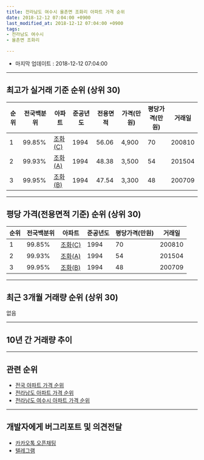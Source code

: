```yaml
---
title: 전라남도 여수시 율촌면 조화리 아파트 가격 순위
date: 2018-12-12 07:04:00 +0900
last_modified_at: 2018-12-12 07:04:00 +0900
tags:
- 전라남도 여수시
- 율촌면 조화리

---
```


* 마지막 업데이트 : 2018-12-12 07:04:00

---

## 최고가 실거래 기준 순위 (상위 30)


|순위|전국백분위|아파트|준공년도|전용면적|가격(만원)|평당가격(만원)|거래일|
|---|---|---|---|---|---|---|---|
|1|99.85%|[조화(C)](https://search.naver.com/search.naver?query=%EC%A0%84%EB%9D%BC%EB%82%A8%EB%8F%84+%EC%97%AC%EC%88%98%EC%8B%9C+%EC%9C%A8%EC%B4%8C%EB%A9%B4+%EC%A1%B0%ED%99%94%EB%A6%AC+%EC%A1%B0%ED%99%94%28C%29)|1994|56.06|4,900|70|200810|
|2|99.93%|[조화(A)](https://search.naver.com/search.naver?query=%EC%A0%84%EB%9D%BC%EB%82%A8%EB%8F%84+%EC%97%AC%EC%88%98%EC%8B%9C+%EC%9C%A8%EC%B4%8C%EB%A9%B4+%EC%A1%B0%ED%99%94%EB%A6%AC+%EC%A1%B0%ED%99%94%28A%29)|1994|48.38|3,500|54|201504|
|3|99.95%|[조화(B)](https://search.naver.com/search.naver?query=%EC%A0%84%EB%9D%BC%EB%82%A8%EB%8F%84+%EC%97%AC%EC%88%98%EC%8B%9C+%EC%9C%A8%EC%B4%8C%EB%A9%B4+%EC%A1%B0%ED%99%94%EB%A6%AC+%EC%A1%B0%ED%99%94%28B%29)|1994|47.54|3,300|48|200709|


---

## 평당 가격(전용면적 기준) 순위 (상위 30)


|순위|전국백분위|아파트|준공년도|평당가격(만원)|거래일|
|---|---|---|---|---|---|
|1|99.85%|[조화(C)](https://search.naver.com/search.naver?query=%EC%A0%84%EB%9D%BC%EB%82%A8%EB%8F%84+%EC%97%AC%EC%88%98%EC%8B%9C+%EC%9C%A8%EC%B4%8C%EB%A9%B4+%EC%A1%B0%ED%99%94%EB%A6%AC+%EC%A1%B0%ED%99%94%28C%29)|1994|70|200810|
|2|99.93%|[조화(A)](https://search.naver.com/search.naver?query=%EC%A0%84%EB%9D%BC%EB%82%A8%EB%8F%84+%EC%97%AC%EC%88%98%EC%8B%9C+%EC%9C%A8%EC%B4%8C%EB%A9%B4+%EC%A1%B0%ED%99%94%EB%A6%AC+%EC%A1%B0%ED%99%94%28A%29)|1994|54|201504|
|3|99.95%|[조화(B)](https://search.naver.com/search.naver?query=%EC%A0%84%EB%9D%BC%EB%82%A8%EB%8F%84+%EC%97%AC%EC%88%98%EC%8B%9C+%EC%9C%A8%EC%B4%8C%EB%A9%B4+%EC%A1%B0%ED%99%94%EB%A6%AC+%EC%A1%B0%ED%99%94%28B%29)|1994|48|200709|


---

## 최근 3개월 거래량 순위 (상위 30)

없음

---

## 10년 간 거래량 추이


<div style="width:100%;">
    <canvas id="deal_progress" height="250"></canvas>
</div>

<script>
new Chart(document.getElementById("deal_progress"), {
    type: 'line',
    data: {
        labels: ['200812','200901','200902','200903','200904','200905','200906','200907','200908','200909','200910','200911','200912','201001','201002','201003','201004','201005','201006','201007','201008','201009','201010','201011','201012','201101','201102','201103','201104','201105','201106','201107','201108','201109','201110','201111','201112','201201','201202','201203','201204','201205','201206','201207','201208','201209','201210','201211','201212','201301','201302','201303','201304','201305','201306','201307','201308','201309','201310','201311','201312','201401','201402','201403','201404','201405','201406','201407','201408','201409','201410','201411','201412','201501','201502','201503','201504','201505','201506','201507','201508','201509','201510','201511','201512','201601','201602','201603','201604','201605','201606','201607','201608','201609','201610','201611','201612','201701','201702','201703','201704','201705','201706','201707','201708','201709','201710','201711','201712','201801','201802','201803','201804','201805','201806','201807','201808','201809','201810','201811','201812'],
        datasets: [{
            label: '실거래 수',
            pointRadius: 1,
            data: [1, 0, 0, 0, 1, 1, 0, 0, 2, 0, 0, 1, 1, 0, 0, 1, 1, 1, 0, 0, 0, 0, 1, 1, 0, 0, 0, 0, 0, 0, 0, 0, 1, 2, 1, 0, 0, 0, 0, 1, 0, 0, 3, 2, 0, 1, 1, 0, 1, 0, 2, 0, 0, 3, 1, 0, 1, 0, 0, 0, 1, 0, 0, 0, 0, 1, 0, 1, 0, 0, 1, 0, 1, 0, 0, 0, 1, 0, 0, 1, 0, 1, 0, 0, 1, 1, 0, 0, 1, 0, 2, 0, 0, 0, 0, 0, 0, 1, 1, 0, 0, 0, 0, 0, 0, 0, 0, 0, 1, 1, 1, 0, 0, 0, 0, 1, 0, 0, 0, 0, 0],
            borderColor: "rgba(255, 201, 14, 1)",
            backgroundColor: "rgba(255, 201, 14, 0.5)",
            fill: true,
        }]
    },
    options: {
        responsive: true,
        title: {
            display: true,
            text: '10년간 거래량 추이'
        },
        tooltips: {
            mode: 'index',
            intersect: false,
        },
        hover: {
            mode: 'nearest',
            intersect: true
        },
        scales: {
            xAxes: [{
                display: true,
                scaleLabel: {
                    display: true,
                    labelString: '년/월'
                }
            }],
            yAxes: [{
                display: true,
                ticks: {
                    suggestedMin: 0,
                },
                scaleLabel: {
                    display: true,
                    labelString: '실거래 수'
                }
            }]
        }
    }
});

</script>


---

## 관련 순위

- [전국 아파트 가격 순위](https://inasie.github.io/apt-ranking/전국)
- [전라남도 아파트 가격 순위](https://inasie.github.io/apt-ranking/전라남도)
- [전라남도 여수시 아파트 가격 순위](https://inasie.github.io/apt-ranking/전라남도-여수시)


---

## 개발자에게 버그리포트 및 의견전달

- [카카오톡 오픈채팅](https://open.kakao.com/o/gLJUAP4)
- [텔레그램](https://t.me/inasie)


